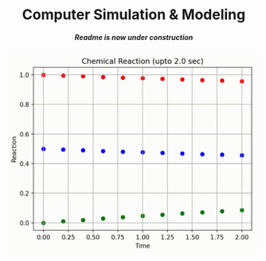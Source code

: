 <center>
<h1>Computer Simulation & Modeling<br>
<h5> Readme is now under construction
</center>

<img src="./Resources/ChemicalReaction.gif">
